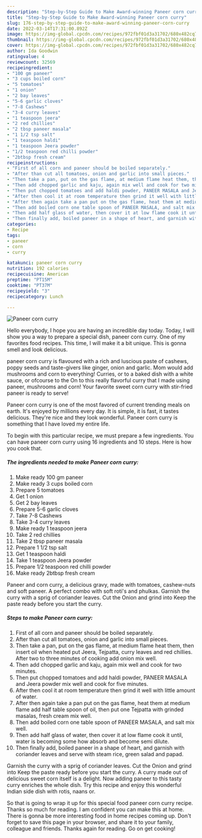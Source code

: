 ```yaml
---
description: "Step-by-Step Guide to Make Award-winning Paneer corn curry"
title: "Step-by-Step Guide to Make Award-winning Paneer corn curry"
slug: 176-step-by-step-guide-to-make-award-winning-paneer-corn-curry
date: 2022-03-14T17:31:00.892Z
image: https://img-global.cpcdn.com/recipes/972fbf01d3a31702/680x482cq70/paneer-corn-curry-recipe-main-photo.jpg
thumbnail: https://img-global.cpcdn.com/recipes/972fbf01d3a31702/680x482cq70/paneer-corn-curry-recipe-main-photo.jpg
cover: https://img-global.cpcdn.com/recipes/972fbf01d3a31702/680x482cq70/paneer-corn-curry-recipe-main-photo.jpg
author: Ida Goodwin
ratingvalue: 4
reviewcount: 32569
recipeingredient:
- "100 gm paneer"
- "3 cups boiled corn"
- "5 tomatoes"
- "1 onion"
- "2 bay leaves"
- "5-6 garlic cloves"
- "7-8 Cashews"
- "3-4 curry leaves"
- "1 teaspoon jeera"
- "2 red chillies"
- "2 tbsp paneer masala"
- "1 1/2 tsp salt"
- "1 teaspoon haldi"
- "1 teaspoon Jeera powder"
- "1/2 teaspoon red chilli powder"
- "2btbsp fresh cream"
recipeinstructions:
- "First of all corn and paneer should be boiled separately."
- "After than cut all tomatoes, onion and garlic into small pieces."
- "Then take a pan, put on the gas flame, at medium flame heat them, then insert oil when heated put Jeera, Tejpatta, curry leaves and red chillies. After two to three minutes of cooking add onion mix well."
- "Then add chopped garlic and kaju, again mix well and cook for two minutes."
- "Then put chopped tomatoes and add haldi powder, PANEER MASALA and Jeera powder mix well and cook for five minutes."
- "After then cool it at room temperature then grind it well with little amount of water."
- "After then again take a pan put on the gas flame, heat them at medium flame add half table spoon of oil, then put one Tejpatta with grinded masalas, fresh cream mix well."
- "Then add boiled corn one table spoon of PANEER MASALA, and salt mix well."
- "Then add half glass of water, then cover it at low flame cook it until, water is becoming some how absorb and become semi dilute."
- "Then finally add, boiled paneer in a shape of heart, and garnish with coriander leaves and serve with steam rice, green salad and papad."
categories:
- Recipe
tags:
- paneer
- corn
- curry

katakunci: paneer corn curry 
nutrition: 192 calories
recipecuisine: American
preptime: "PT15M"
cooktime: "PT37M"
recipeyield: "3"
recipecategory: Lunch

---
```



![Paneer corn curry](https://img-global.cpcdn.com/recipes/972fbf01d3a31702/680x482cq70/paneer-corn-curry-recipe-main-photo.jpg)

Hello everybody, I hope you are having an incredible day today. Today, I will show you a way to prepare a special dish, paneer corn curry. One of my favorites food recipes. This time, I will make it a bit unique. This is gonna smell and look delicious.

paneer corn curry is flavoured with a rich and luscious paste of cashews, poppy seeds and taste-givers like ginger, onion and garlic. Mom would add mushrooms and corn to everything! Curries, or to a baked dish with a white sauce, or ofcourse to the On to this really flavorful curry that I made using paneer, mushrooms and corn! Your favorite sweet corn curry with stir-fried paneer is ready to serve!

Paneer corn curry is one of the most favored of current trending meals on earth. It's enjoyed by millions every day. It is simple, it is fast, it tastes delicious. They're nice and they look wonderful. Paneer corn curry is something that I have loved my entire life.


To begin with this particular recipe, we must prepare a few ingredients. You can have paneer corn curry using 16 ingredients and 10 steps. Here is how you cook that.

<!--inarticleads1-->

##### The ingredients needed to make Paneer corn curry:

1. Make ready 100 gm paneer
1. Make ready 3 cups boiled corn
1. Prepare 5 tomatoes
1. Get 1 onion
1. Get 2 bay leaves
1. Prepare 5-6 garlic cloves
1. Take 7-8 Cashews
1. Take 3-4 curry leaves
1. Make ready 1 teaspoon jeera
1. Take 2 red chillies
1. Take 2 tbsp paneer masala
1. Prepare 1 1/2 tsp salt
1. Get 1 teaspoon haldi
1. Take 1 teaspoon Jeera powder
1. Prepare 1/2 teaspoon red chilli powder
1. Make ready 2btbsp fresh cream


Paneer and corn curry, a delicious gravy, made with tomatoes, cashew-nuts and soft paneer. A perfect combo with soft roti&#39;s and phulkas. Garnish the curry with a sprig of coriander leaves. Cut the Onion and grind into Keep the paste ready before you start the curry. 

<!--inarticleads2-->

##### Steps to make Paneer corn curry:

1. First of all corn and paneer should be boiled separately.
1. After than cut all tomatoes, onion and garlic into small pieces.
1. Then take a pan, put on the gas flame, at medium flame heat them, then insert oil when heated put Jeera, Tejpatta, curry leaves and red chillies. After two to three minutes of cooking add onion mix well.
1. Then add chopped garlic and kaju, again mix well and cook for two minutes.
1. Then put chopped tomatoes and add haldi powder, PANEER MASALA and Jeera powder mix well and cook for five minutes.
1. After then cool it at room temperature then grind it well with little amount of water.
1. After then again take a pan put on the gas flame, heat them at medium flame add half table spoon of oil, then put one Tejpatta with grinded masalas, fresh cream mix well.
1. Then add boiled corn one table spoon of PANEER MASALA, and salt mix well.
1. Then add half glass of water, then cover it at low flame cook it until, water is becoming some how absorb and become semi dilute.
1. Then finally add, boiled paneer in a shape of heart, and garnish with coriander leaves and serve with steam rice, green salad and papad.


Garnish the curry with a sprig of coriander leaves. Cut the Onion and grind into Keep the paste ready before you start the curry. A curry made out of delicious sweet corn itself is a delight. Now adding paneer to this tasty curry enriches the whole dish. Try this recipe and enjoy this wonderful Indian side dish with rotis, naans or. 

So that is going to wrap it up for this special food paneer corn curry recipe. Thanks so much for reading. I am confident you can make this at home. There is gonna be more interesting food in home recipes coming up. Don't forget to save this page in your browser, and share it to your family, colleague and friends. Thanks again for reading. Go on get cooking!
